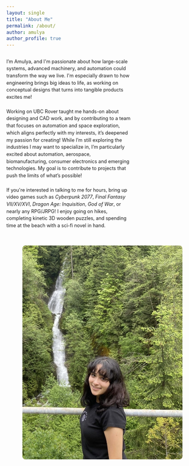 ```yaml
---
layout: single
title: "About Me"
permalink: /about/
author: amulya
author_profile: true
--- 
```


<div style="display: flex; align-items: center; gap: 30px; flex-wrap: wrap;">
  <div style="flex: 2 1 500px; max-width: 65%;">
    <p style="font-size: 0.78rem; line-height: 1.5;">
      I’m Amulya, and I'm passionate about how large-scale systems, advanced machinery, and automation could transform the way we live. I'm especially drawn to how engineering brings big ideas to life, as working         on conceptual designs that turns into tangible products excites me! 
      <br><br>
      Working on UBC Rover taught me hands-on about designing and CAD work, and by contributing to a team that focuses on automation and space exploration, which aligns perfectly with my interests, it’s deepened          my passion for creating! While I’m still exploring the industries I may want to specialize in, I’m particularly excited about automation, aerospace, biomanufacturing, consumer electronics and emerging               technologies. My goal is to contribute to projects that push the limits of what’s possible!
      <br><br>
      If you're interested in talking to me for hours, bring up video games such as <em>Cyberpunk 2077</em>, <em>Final Fantasy VII/XV/XVI</em>, <em>Dragon Age: Inquisition</em>, <em>God of War</em>, or nearly any         RPG/JRPG! I enjoy going on hikes, completing kinetic 3D wooden puzzles, and spending time at the beach with a sci-fi novel in hand. 
    </p>
  </div>

  <div style="flex: 1 1 350px; display: flex; justify-content: center;">
    <img src="profile.pic.jpg" 
         alt="Amulya Pathania" 
         style="width: 100%; max-width: 420px; height: auto; border-radius: 8px;" />
  </div>
</div>
